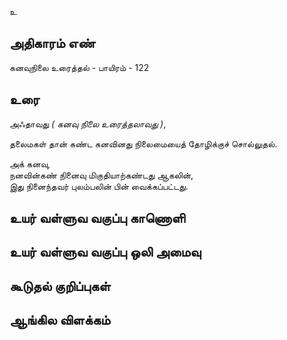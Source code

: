 உ


## அதிகாரம் எண்

கனவுநிலை உரைத்தல் - பாயிரம் - 122	
## உரை

அஃதாவது _( கனவு நிலை உரைத்தலாவது )_,  

தலைமகள் தான் கண்ட கனவினது நிலைமையைத் தோழிக்குச் சொல்லுதல்.  

அக் கனவு,  
நனவின்கண் நினைவு மிகுதியாற்கண்டது ஆகலின்,    
இது நினைந்தவர் புலம்பலின் பின் வைக்கப்பட்டது.

## உயர் வள்ளுவ வகுப்பு காணொளி


## உயர் வள்ளுவ வகுப்பு ஒலி அமைவு 


## கூடுதல் குறிப்புகள்


## ஆங்கில விளக்கம்

